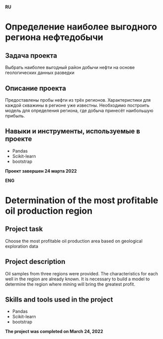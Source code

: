 # 
**RU**

# Определение наиболее выгодного региона нефтедобычи

## Задача проекта
Выбрать наиболее выгодный район добычи нефти на основе геологических данных разведки

## Описание проекта
Предоставлены пробы нефти из трёх регионов. Характеристики для каждой скважины в регионе уже известны. Необходимо построить модель для определения региона, где добыча принесёт наибольшую прибыль.

## Навыки и инструменты, используемые в проекте
- Pandas
- Scikit-learn
- bootstrap

**Проект завершен 24 марта 2022**

**ENG**

# Determination of the most profitable oil production region

## Project task
Choose the most profitable oil production area based on geological exploration data

## Project description
Oil samples from three regions were provided. The characteristics for each well in the region are already known. It is necessary to build a model to determine the region where mining will bring the greatest profit.

## Skills and tools used in the project
- Pandas
- Scikit-learn
- bootstrap

**The project was completed on March 24, 2022**
